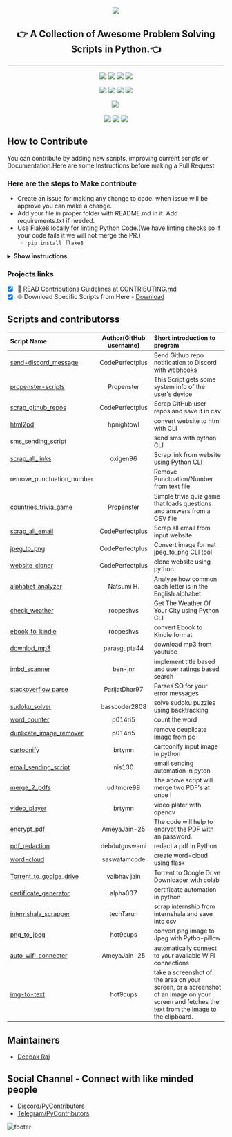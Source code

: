 <p align="center">
  <img src="https://capsule-render.vercel.app/api?type=rect&color=009ACD&height=100&section=header&text=awesomeScripts&fontSize=80%&fontColor=ffffff">
  <h2 align="center">👉 A Collection of Awesome Problem Solving Scripts in Python.👈</h2>
</p>

<hr>

<p align="center">
<img src="https://img.shields.io/badge/language-python-blue?style=for-the-badge">
<img src="https://img.shields.io/github/stars/Py-Contributors/awesomeScripts?style=for-the-badge" >
<img src="https://img.shields.io/github/forks/Py-Contributors/awesomeScripts?style=for-the-badge" >
<img src="https://img.shields.io/github/languages/code-size/py-contributors/awesomescripts?style=for-the-badge" >
  </p>
  <p align="center">
<img src="https://img.shields.io/github/issues-raw/Py-Contributors/awesomeScripts?style=for-the-badge" >
<img src="https://img.shields.io/github/issues-closed-raw/py-contributors/awesomescripts?style=for-the-badge" >
<img src="https://img.shields.io/github/issues-pr-raw/Py-contributors/awesomescripts?style=for-the-badge" >
<img src="https://img.shields.io/github/issues-pr-closed-raw/Py-contributors/awesomescripts?style=for-the-badge" >
</p>
<p align="center">
<img src="https://img.shields.io/github/hacktoberfest/2020/py-contributors/awesomescripts?style=for-the-badge">
<img src-"https://img.shields.io/github/license/Py-Contributors/awesomeScripts?style=for-the-badge">
</p>
<p align="center">
<img src="https://img.shields.io/discord/758030555005714512?style=for-the-badge">
<img src="https://img.shields.io/github/last-commit/py-contributors/awesomescripts?style=for-the-badge">
<img src="https://img.shields.io/github/contributors/py-contributors/awesomeScripts?style=for-the-badge">
</p>

## How to Contribute

You can contribute by adding new scripts, improving current scripts or Documentation.Here are some Instructions
before making a Pull Request

### Here are the steps to Make contribute

- Create an issue for making any change to code. when issue will be approve you can make a change.
- Add your file in proper folder with README.md in it. Add requirements.txt if needed.
- Use Flake8 locally for linting Python Code.(We have linting checks so if your code fails it we will not merge the PR.)
  - `pip install flake8`

<details><summary><b>Show instructions</b></summary>

![flake8](https://raw.githubusercontent.com/DrakeEntity/project-Image/master/carbon%20(1).png)

</details>

### Projects links

- [x] 📖 READ Contributions Guidelines at [CONTRIBUTING.md](/CONTRIBUTING.md)
- [x] 🌐 Download Specific Scripts from Here - [Download](https://py-contributors.github.io/awesomeScripts/)

## Scripts and contributorss
<!--Restrictions -->
<!--Don't make change under this line -->
<!-- Please don't change this, It' making conflict with upstream branch-->

| Script Name                                                                    |     Author(GitHub username)      | Short introduction to program                                            |
| :----------------------------------------------------------------------------- | :-------------: | :----------------------------------------------------------------------- |
| [send-discord_message](/send-discord_message/annoucements.py)| CodePerfectplus | Send Github repo notification to Discord with webhooks                   |
| [propenster-scripts](/propenster-scripts/sysinfo.py)|   Propenster    | This Script gets some system info of the user's device                   |
| [scrap_github_repos](/scrap_github_repos/scrap_github_repos.py)   | CodePerfectplus | Scrap GitHub user repos and save it in csv                               |
| [html2pd](/html2pdf/html2pdf.py)         |       hpnightowl          | convert website to html with CLI     |
| sms_sending_script        |                 | send sms with python CLI                |
| [scrap_all_links](/scrap_all_links/scrap.py) |    oxigen96     | Scrap link from website using Python CLI                                 |
| remove_punctuation_number        |                 | Remove Punctuation/Number from text file                                 |
| [countries_trivia_game](/countries_trivia_game/countries_trivia.py)            |   Propenster    | Simple trivia quiz game that loads questions and answers from a CSV file |
| [scrap_all_email](/scrap_all_email/scrap_all_email.py)                         | CodePerfectplus | Scrap all email from input website                                       |
| [jpeg_to_png](/jpeg_to_png/jpeg_to_png.py)                                     | CodePerfectplus | Convert image format jpeg_to_png CLI tool                                |
| [website_cloner](/website_cloner/website_cloner.py)                            | CodePerfectplus | clone website using python                                               |
| [alphabet_analyzer](/alphabet_analyzer/alphabet.py)                            |   Natsumi H.    | Analyze how common each letter is in the English alphabet                |
| [check_weather](/check_weather/check_weather.py)                               |    roopeshvs    | Get The Weather Of Your City using Python CLI                            |
| [ebook_to_kindle](/convert_ebook_to_kindle_format/convert.py)                  |    roopeshvs    | convert Ebook to Kindle format                                           |
| [downlod_mp3](/download_mp3/download_yt.py)                                    |  parasgupta44   | download mp3 from youtube                                                |
| [imbd_scanner](/imdb-scraper/imdb.py)                                          |     ben-jnr     | implement title based and user ratings based search                      |
| [stackoverflow parse](/Stack_Overflow_Parser-master/main_.py)                  |  ParijatDhar97  | Parses SO for your error messages                                        |
| [sudoku_solver](/sudoku_solver/sudoku_solver.py)                               |  basscoder2808  | solve sudoku puzzles using backtracking                                  |
| [word_counter](/word-counter/word-counter.py)                                  |     p014ri5     | count the word                                                           |
| [duplicate_image_remover](/duplicate-image-remover/duplicate-image-remover.py) |     p014ri5     | remove deuplicate image from pc                                          |
| [cartoonify](/cartoonifier/cartoonifier.py)                                    |     brtymn      | cartoonify input image in python                                         |
| [email_sending_script](/email_sending_script/email_sending_script.py)          |     nis130      | email sending automation in pyton                                        |
| [merge_2_pdfs](/Merge_2_Pdf's/mergepdf.py)                                     |   uditmore99    | The above script will merge two PDF's at once !                          |
| [video_player](/video_player/video_player.py)                                  |     brtymn      | video plater with opencv                                                 |
| [encrypt_pdf](/Encrypt_PDF/encryptPDF.py)                                      |  AmeyaJain-25   | The code will help to encrypt the PDF with an password.                  |
| [pdf_redaction](/pdf_redaction/pdf_redaction.py)                               |  debdutgoswami  | redact a pdf in Python                                                   |
| [word-cloud](/word_cloud_generator/main.py)                                    |  saswatamcode   | create word-cloud using flask                                            |
| [Torrent_to_goolge_drive](/Torrent%20to%20Google%20Drive%20Downloader/torrent_to_google_drive_downloader.py) | vaibhav jain| Torrent to Google Drive Downloader with colab|
| [certificate_generator](/certificate_generator/certificate_generator.py) | alpha037 | certificate automation in python|
| [internshala_scrapper](/internshala_scraper/scrape_internshala_internships.py) | techTarun | scrap internship from internshala and save into csv |
| [png_to_jpeg](/image_converter/convert2jpg.py) | hot9cups | convert png image to Jpeg with Pytho-pillow|
| [auto_wifi_connecter](/Auto_Wifi_Connector/autoWifiConnector.py) | AmeyaJain-25 | automatically connect to your available WIFI connections|
| [img-to-text]()| hot9cups | take a screenshot of the area on your screen, or a screenshot of an image on your screen and fetches the text from the image to the clipboard.|

## Maintainers

- [Deepak Raj](https://github.com/CodePerfectPlus)

## Social Channel - Connect with like minded people

- [Discord/PyContributors](https://discord.gg/FXyh2S3)
- [Telegram/PyContributors](https://t.me/pycontributors)

![footer](https://capsule-render.vercel.app/api?type=slice&color=009ACD&height=30&section=footer&fontSize=90%&)
